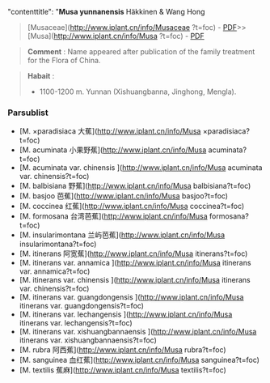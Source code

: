    "contenttitle": "**Musa yunnanensis** Häkkinen & Wang Hong

> [Musaceae](http://www.iplant.cn/info/Musaceae ?t=foc) - [PDF](http://iplant.cn/foc/pdf/Musaceae.pdf)>>[Musa](http://www.iplant.cn/info/Musa ?t=foc) - [PDF](http://www.iplant.cn/foc/pdf/Musa.pdf)

> **Comment** : 
> Name appeared after publication of the family treatment for the Flora of China.

> **Habait** : 
>* 1100-1200 m. Yunnan (Xishuangbanna, Jinghong, Mengla).

### Parsublist

* [M.  ×paradisiaca  大蕉](http://www.iplant.cn/info/Musa ×paradisiaca?t=foc)
* [M.  acuminata  小果野蕉](http://www.iplant.cn/info/Musa acuminata?t=foc)
* [M.  acuminata var. chinensis  ](http://www.iplant.cn/info/Musa acuminata var. chinensis?t=foc)
* [M.  balbisiana  野蕉](http://www.iplant.cn/info/Musa balbisiana?t=foc)
* [M.  basjoo  芭蕉](http://www.iplant.cn/info/Musa basjoo?t=foc)
* [M.  coccinea  红蕉](http://www.iplant.cn/info/Musa coccinea?t=foc)
* [M.  formosana  台湾芭蕉](http://www.iplant.cn/info/Musa formosana?t=foc)
* [M.  insularimontana  兰屿芭蕉](http://www.iplant.cn/info/Musa insularimontana?t=foc)
* [M.  itinerans  阿宽蕉](http://www.iplant.cn/info/Musa itinerans?t=foc)
* [M.  itinerans var. annamica  ](http://www.iplant.cn/info/Musa itinerans var. annamica?t=foc)
* [M.  itinerans var. chinensis  ](http://www.iplant.cn/info/Musa itinerans var. chinensis?t=foc)
* [M.  itinerans var. guangdongensis  ](http://www.iplant.cn/info/Musa itinerans var. guangdongensis?t=foc)
* [M.  itinerans var. lechangensis  ](http://www.iplant.cn/info/Musa itinerans var. lechangensis?t=foc)
* [M.  itinerans var. xishuangbannaensis  ](http://www.iplant.cn/info/Musa itinerans var. xishuangbannaensis?t=foc)
* [M.  rubra  阿西蕉](http://www.iplant.cn/info/Musa rubra?t=foc)
* [M.  sanguinea  血红蕉](http://www.iplant.cn/info/Musa sanguinea?t=foc)
* [M.  textilis  蕉麻](http://www.iplant.cn/info/Musa textilis?t=foc)
